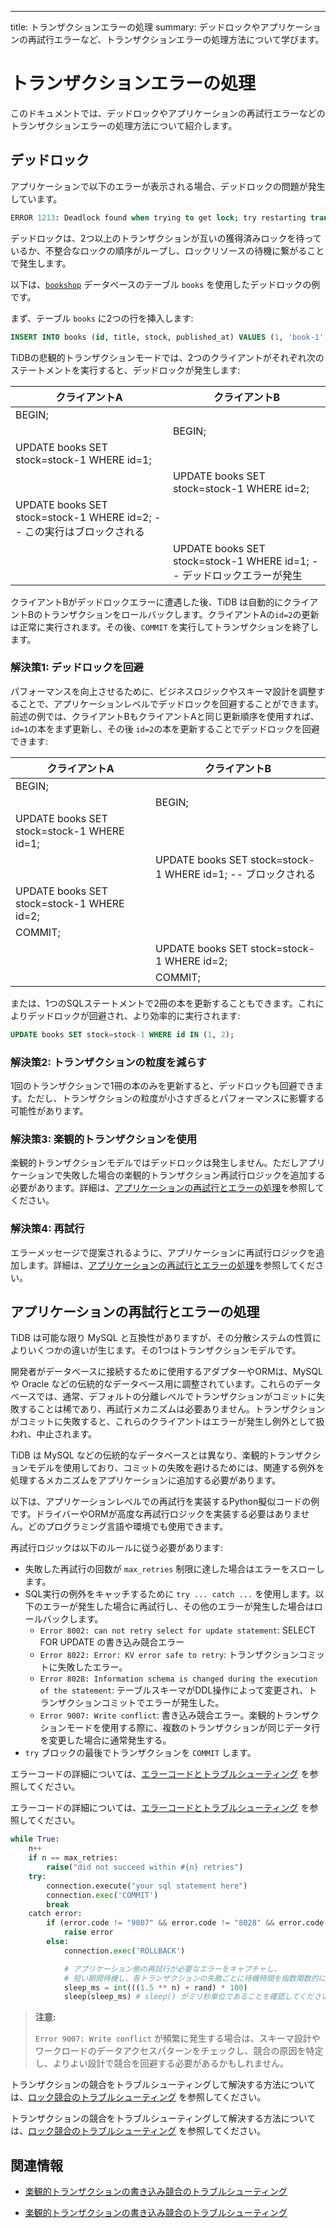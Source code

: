 ---
title: トランザクションエラーの処理
summary: デッドロックやアプリケーションの再試行エラーなど、トランザクションエラーの処理方法について学びます。

# トランザクションエラーの処理

このドキュメントでは、デッドロックやアプリケーションの再試行エラーなどのトランザクションエラーの処理方法について紹介します。

## デッドロック

アプリケーションで以下のエラーが表示される場合、デッドロックの問題が発生しています。

```sql
ERROR 1213: Deadlock found when trying to get lock; try restarting transaction
```

デッドロックは、2つ以上のトランザクションが互いの獲得済みロックを待っているか、不整合なロックの順序がループし、ロックリソースの待機に繋がることで発生します。

以下は、[`bookshop`](/develop/dev-guide-bookshop-schema-design.md) データベースのテーブル `books` を使用したデッドロックの例です。

まず、テーブル `books` に2つの行を挿入します:

```sql
INSERT INTO books (id, title, stock, published_at) VALUES (1, 'book-1', 10, now()), (2, 'book-2', 10, now());
```

TiDBの悲観的トランザクションモードでは、2つのクライアントがそれぞれ次のステートメントを実行すると、デッドロックが発生します:

| クライアントA                                       | クライアントB                                           |
| -------------------------------------------------- | --------------------------------------------------------|
| BEGIN;                                             |                                                           |
|                                                    | BEGIN;                                                    |
| UPDATE books SET stock=stock-1 WHERE id=1;         |                                                           |
|                                                    | UPDATE books SET stock=stock-1 WHERE id=2;                |
| UPDATE books SET stock=stock-1 WHERE id=2; -- この実行はブロックされる |                                                           |
|                                                    | UPDATE books SET stock=stock-1 WHERE id=1; -- デッドロックエラーが発生 |

クライアントBがデッドロックエラーに遭遇した後、TiDB は自動的にクライアントBのトランザクションをロールバックします。クライアントAの`id=2`の更新は正常に実行されます。その後、`COMMIT` を実行してトランザクションを終了します。

### 解決策1: デッドロックを回避

パフォーマンスを向上させるために、ビジネスロジックやスキーマ設計を調整することで、アプリケーションレベルでデッドロックを回避することができます。前述の例では、クライアントBもクライアントAと同じ更新順序を使用すれば、`id=1`の本をまず更新し、その後 `id=2`の本を更新することでデッドロックを回避できます:

| クライアントA                                                  | クライアントB                                                    |
| ---------------------------------------------------------- | ---------------------------------------------------------------|
| BEGIN;                                                     |                                                                 |
|                                                            | BEGIN;                                                          |
| UPDATE books SET stock=stock-1 WHERE id=1;                 |                                                                 |
|                                                            | UPDATE books SET stock=stock-1 WHERE id=1; -- ブロックされる   |
| UPDATE books SET stock=stock-1 WHERE id=2;                 |                                                                 |
| COMMIT;                                                    |                                                                 |
|                                                            | UPDATE books SET stock=stock-1 WHERE id=2;                      |
|                                                            | COMMIT;                                                         |

または、1つのSQLステートメントで2冊の本を更新することもできます。これによりデッドロックが回避され、より効率的に実行されます:

```sql
UPDATE books SET stock=stock-1 WHERE id IN (1, 2);
```

### 解決策2: トランザクションの粒度を減らす

1回のトランザクションで1冊の本のみを更新すると、デッドロックも回避できます。ただし、トランザクションの粒度が小さすぎるとパフォーマンスに影響する可能性があります。

### 解決策3: 楽観的トランザクションを使用

楽観的トランザクションモデルではデッドロックは発生しません。ただしアプリケーションで失敗した場合の楽観的トランザクション再試行ロジックを追加する必要があります。詳細は、[アプリケーションの再試行とエラーの処理](#アプリケーションの再試行とエラーの処理)を参照してください。

### 解決策4: 再試行

エラーメッセージで提案されるように、アプリケーションに再試行ロジックを追加します。詳細は、[アプリケーションの再試行とエラーの処理](#アプリケーションの再試行とエラーの処理)を参照してください。

## アプリケーションの再試行とエラーの処理

TiDB は可能な限り MySQL と互換性がありますが、その分散システムの性質によりいくつかの違いが生じます。その1つはトランザクションモデルです。

開発者がデータベースに接続するために使用するアダプターやORMは、MySQL や Oracle などの伝統的なデータベース用に調整されています。これらのデータベースでは、通常、デフォルトの分離レベルでトランザクションがコミットに失敗することは稀であり、再試行メカニズムは必要ありません。トランザクションがコミットに失敗すると、これらのクライアントはエラーが発生し例外として扱われ、中止されます。

TiDB は MySQL などの伝統的なデータベースとは異なり、楽観的トランザクションモデルを使用しており、コミットの失敗を避けるためには、関連する例外を処理するメカニズムをアプリケーションに追加する必要があります。

以下は、アプリケーションレベルでの再試行を実装するPython擬似コードの例です。ドライバーやORMが高度な再試行ロジックを実装する必要はありません。どのプログラミング言語や環境でも使用できます。

再試行ロジックは以下のルールに従う必要があります:

- 失敗した再試行の回数が `max_retries` 制限に達した場合はエラーをスローします。
- SQL実行の例外をキャッチするために `try ... catch ...` を使用します。以下のエラーが発生した場合に再試行し、その他のエラーが発生した場合はロールバックします。
    - `Error 8002: can not retry select for update statement`: SELECT FOR UPDATE の書き込み競合エラー
    - `Error 8022: Error: KV error safe to retry`: トランザクションコミットに失敗したエラー。
    - `Error 8028: Information schema is changed during the execution of the statement`: テーブルスキーマがDDL操作によって変更され、トランザクションコミットでエラーが発生した。
    - `Error 9007: Write conflict`: 書き込み競合エラー。楽観的トランザクションモードを使用する際に、複数のトランザクションが同じデータ行を変更した場合に通常発生する。
- `try` ブロックの最後でトランザクションを `COMMIT` します。

<CustomContent platform="tidb">

エラーコードの詳細については、[エラーコードとトラブルシューティング](/error-codes.md) を参照してください。

</CustomContent>

<CustomContent platform="tidb-cloud">

エラーコードの詳細については、[エラーコードとトラブルシューティング](https://docs.pingcap.com/tidb/stable/error-codes) を参照してください。

</CustomContent>

```python
while True:
    n++
    if n == max_retries:
        raise("did not succeed within #{n} retries")
    try:
        connection.execute("your sql statement here")
        connection.exec('COMMIT')
        break
    catch error:
        if (error.code != "9007" && error.code != "8028" && error.code != "8002" && error.code != "8022"):
            raise error
        else:
            connection.exec('ROLLBACK')

            # アプリケーション側の再試行が必要なエラーをキャプチャし、
            # 短い期間待機し、各トランザクションの失敗ごとに待機時間を指数関数的に増やします
            sleep_ms = int(((1.5 ** n) + rand) * 100)
            sleep(sleep_ms) # sleep() がミリ秒単位であることを確認してください
```

> **注意:**
>
> `Error 9007: Write conflict` が頻繁に発生する場合は、スキーマ設計やワークロードのデータアクセスパターンをチェックし、競合の原因を特定し、よりよい設計で競合を回避する必要があるかもしれません。

<CustomContent platform="tidb">

トランザクションの競合をトラブルシューティングして解決する方法については、[ロック競合のトラブルシューティング](/troubleshoot-lock-conflicts.md) を参照してください。

</CustomContent>

<CustomContent platform="tidb-cloud">

トランザクションの競合をトラブルシューティングして解決する方法については、[ロック競合のトラブルシューティング](https://docs.pingcap.com/tidb/stable/troubleshoot-lock-conflicts) を参照してください。

</CustomContent>

## 関連情報

<CustomContent platform="tidb">

- [楽観的トランザクションの書き込み競合のトラブルシューティング](/troubleshoot-write-conflicts.md)

</CustomContent>

<CustomContent platform="tidb-cloud">

- [楽観的トランザクションの書き込み競合のトラブルシューティング](https://docs.pingcap.com/tidb/stable/troubleshoot-write-conflicts)

</CustomContent>